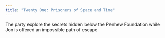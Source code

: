 ```yaml
---
title: "Twenty One: Prisoners of Space and Time"
---
```


The party explore the secrets hidden below the Penhew Foundation while Jon is offered an impossible path of escape
